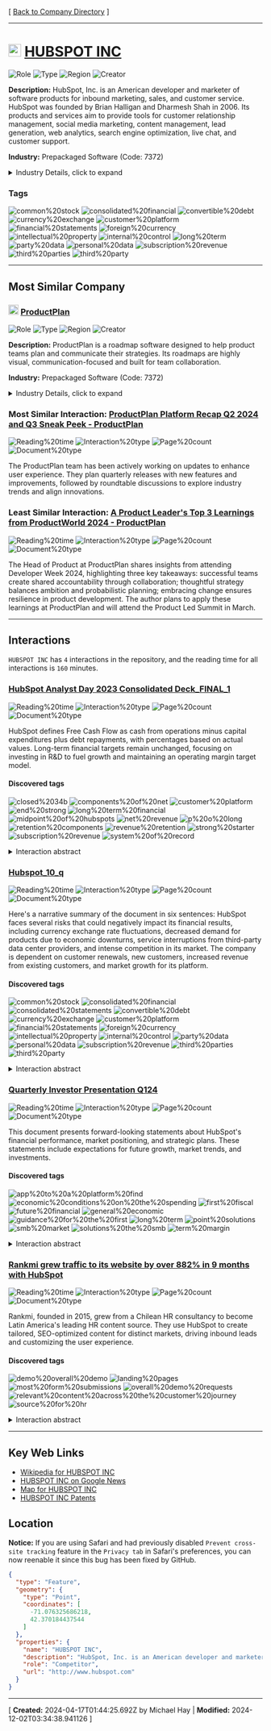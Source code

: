 [ [Back to Company Directory](./README.md) ]

---

# <img src="https://www.hubspot.com/favicon.ico" alt="HUBSPOT INC Logo" height="25px" title="HUBSPOT INC" />  [HUBSPOT INC](http://www.hubspot.com) 


![Role](https://img.shields.io/badge/Role-Competitor-blue?style=for-the-badge)&nbsp;![Type](https://img.shields.io/badge/Type-Public-blue?style=for-the-badge)&nbsp;![Region](https://img.shields.io/badge/Region-AMER-blue?style=for-the-badge)&nbsp;![Creator](https://img.shields.io/badge/Creator-Michael%20Hay-blue?style=for-the-badge)

**Description:** HubSpot, Inc. is an American developer and marketer of software products for inbound marketing, sales, and customer service. HubSpot was founded by Brian Halligan and Dharmesh Shah in 2006.  Its products and services aim to provide tools for customer relationship management, social media marketing, content management, lead generation, web analytics, search engine optimization, live chat, and customer support. 

**Industry:** Prepackaged Software (Code: 7372) 


<details>
<summary>Industry Details, click to expand</summary>

* **Major Group** &#8594; Business Services (Code: 73)
* **Industry Group** &#8594; Computer Programming, Data Processing, And Other Computer Related Services (Code: 737)
* **Industry** &#8594; Prepackaged Software (Code: 7372)

</details>

### Tags


![common%20stock](https://img.shields.io/badge/common%20stock-blue?style=for-the-badge)&nbsp;![consolidated%20financial](https://img.shields.io/badge/consolidated%20financial-blue?style=for-the-badge)&nbsp;![convertible%20debt](https://img.shields.io/badge/convertible%20debt-blue?style=for-the-badge)&nbsp;![currency%20exchange](https://img.shields.io/badge/currency%20exchange-blue?style=for-the-badge)&nbsp;![customer%20platform](https://img.shields.io/badge/customer%20platform-blue?style=for-the-badge)&nbsp;![financial%20statements](https://img.shields.io/badge/financial%20statements-blue?style=for-the-badge)&nbsp;![foreign%20currency](https://img.shields.io/badge/foreign%20currency-blue?style=for-the-badge)&nbsp;![intellectual%20property](https://img.shields.io/badge/intellectual%20property-blue?style=for-the-badge)&nbsp;![internal%20control](https://img.shields.io/badge/internal%20control-blue?style=for-the-badge)&nbsp;![long%20term](https://img.shields.io/badge/long%20term-blue?style=for-the-badge)&nbsp;![party%20data](https://img.shields.io/badge/party%20data-blue?style=for-the-badge)&nbsp;![personal%20data](https://img.shields.io/badge/personal%20data-blue?style=for-the-badge)&nbsp;![subscription%20revenue](https://img.shields.io/badge/subscription%20revenue-blue?style=for-the-badge)&nbsp;![third%20parties](https://img.shields.io/badge/third%20parties-blue?style=for-the-badge)&nbsp;![third%20party](https://img.shields.io/badge/third%20party-blue?style=for-the-badge)


---


## Most Similar Company


### <img src="https://www.productplan.com/uploads/LogoMark-FullColor-300x300.png" alt="ProductPlan Logo" height="20px" title="ProductPlan" />  [ProductPlan](./ProductPlan.md) 


![Role](https://img.shields.io/badge/Role-Competitor-blue?style=for-the-badge)&nbsp;![Type](https://img.shields.io/badge/Type-Private-blue?style=for-the-badge)&nbsp;![Region](https://img.shields.io/badge/Region-AMER-blue?style=for-the-badge)&nbsp;![Creator](https://img.shields.io/badge/Creator-Michael%20Hay-blue?style=for-the-badge)

**Description:** ProductPlan is a roadmap software designed to help product teams plan and communicate their strategies. Its roadmaps are highly visual, communication-focused and built for team collaboration. 

**Industry:** Prepackaged Software (Code: 7372) 


<details>
<summary>Industry Details, click to expand</summary>

* **Major Group** &#8594; Business Services (Code: 73)
* **Industry Group** &#8594; Computer Programming, Data Processing, And Other Computer Related Services (Code: 737)
* **Industry** &#8594; Prepackaged Software (Code: 7372)

</details>


### Most Similar Interaction:  [ProductPlan Platform Recap Q2 2024 and Q3 Sneak Peek - ProductPlan](/Interactions%2FProductPlan%20Platform%20Recap%20Q2%202024%20and%20Q3%20Sneak%20Peek%20-%20ProductPlan.pdf) 


![Reading%20time](https://img.shields.io/badge/Reading%20time-3%20minutes-blue?style=for-the-badge)&nbsp;![Interaction%20type](https://img.shields.io/badge/Interaction%20type-Blog%20Post-blue?style=for-the-badge)&nbsp;![Page%20count](https://img.shields.io/badge/Page%20count-4-blue?style=for-the-badge)&nbsp;![Document%20type](https://img.shields.io/badge/Document%20type-application%2Fpdf-blue?style=for-the-badge)

The ProductPlan team has been actively working on updates to enhance user experience. They plan quarterly releases with new features and improvements, followed by roundtable discussions to explore industry trends and align innovations.

### Least Similar Interaction:  [A Product Leader's Top 3 Learnings from ProductWorld 2024 - ProductPlan](/Interactions%2FA%20Product%20Leader's%20Top%203%20Learnings%20from%20ProductWorld%202024%20-%20ProductPlan.pdf) 


![Reading%20time](https://img.shields.io/badge/Reading%20time-4%20minutes-blue?style=for-the-badge)&nbsp;![Interaction%20type](https://img.shields.io/badge/Interaction%20type-Blog%20Post-blue?style=for-the-badge)&nbsp;![Page%20count](https://img.shields.io/badge/Page%20count-5-blue?style=for-the-badge)&nbsp;![Document%20type](https://img.shields.io/badge/Document%20type-application%2Fpdf-blue?style=for-the-badge)

The Head of Product at ProductPlan shares insights from attending Developer Week 2024, highlighting three key takeaways: successful teams create shared accountability through collaboration; thoughtful strategy balances ambition and probabilistic planning; embracing change ensures resilience in product development. The author plans to apply these learnings at ProductPlan and will attend the Product Led Summit in March.

---

## Interactions
`HUBSPOT INC` has `4` interactions in the repository, and the reading time for all interactions is `160` minutes.

###  [HubSpot Analyst Day 2023 Consolidated Deck_FINAL_1](/Interactions%2FHubSpot%20Analyst%20Day%202023%20Consolidated%20Deck_FINAL_1.pdf) 


![Reading%20time](https://img.shields.io/badge/Reading%20time-9%20minutes-blue?style=for-the-badge)&nbsp;![Interaction%20type](https://img.shields.io/badge/Interaction%20type-Report-blue?style=for-the-badge)&nbsp;![Page%20count](https://img.shields.io/badge/Page%20count-100-blue?style=for-the-badge)&nbsp;![Document%20type](https://img.shields.io/badge/Document%20type-application%2Fpdf-blue?style=for-the-badge)

HubSpot defines Free Cash Flow as cash from operations minus capital expenditures plus debt repayments, with percentages based on actual values. Long-term financial targets remain unchanged, focusing on investing in R&D to fuel growth and maintaining an operating margin target model.

#### Discovered tags


![closed%2034b](https://img.shields.io/badge/closed%2034b-blue?style=for-the-badge)&nbsp;![components%20of%20net](https://img.shields.io/badge/components%20of%20net-blue?style=for-the-badge)&nbsp;![customer%20platform](https://img.shields.io/badge/customer%20platform-blue?style=for-the-badge)&nbsp;![end%20strong](https://img.shields.io/badge/end%20strong-blue?style=for-the-badge)&nbsp;![long%20term%20financial](https://img.shields.io/badge/long%20term%20financial-blue?style=for-the-badge)&nbsp;![midpoint%20of%20hubspots](https://img.shields.io/badge/midpoint%20of%20hubspots-blue?style=for-the-badge)&nbsp;![net%20revenue](https://img.shields.io/badge/net%20revenue-blue?style=for-the-badge)&nbsp;![p%20o%20long](https://img.shields.io/badge/p%20o%20long-blue?style=for-the-badge)&nbsp;![retention%20components](https://img.shields.io/badge/retention%20components-blue?style=for-the-badge)&nbsp;![revenue%20retention](https://img.shields.io/badge/revenue%20retention-blue?style=for-the-badge)&nbsp;![strong%20starter](https://img.shields.io/badge/strong%20starter-blue?style=for-the-badge)&nbsp;![subscription%20revenue](https://img.shields.io/badge/subscription%20revenue-blue?style=for-the-badge)&nbsp;![system%20of%20record](https://img.shields.io/badge/system%20of%20record-blue?style=for-the-badge)



<details>
<summary>Interaction abstract</summary>

HubSpot defines Free Cash Flow as cash from operations minus capital expenditures plus debt repayments, with percentages based on actual values. Long-term financial targets remain unchanged, focusing on investing in R&D to fuel growth and maintaining an operating margin target model. As of September 6, 2023, these estimates are subject to change due to future events or opportunities. HubSpot also defines Average Subscription Revenue per Customer (ASRPC) as subscription revenue divided by average total customers during a particular period, excluding legacy products.
</details>



###  [Hubspot_10_q](/Interactions%2FHubspot_10_q.pdf) 


![Reading%20time](https://img.shields.io/badge/Reading%20time-145%20minutes-blue?style=for-the-badge)&nbsp;![Interaction%20type](https://img.shields.io/badge/Interaction%20type-Public%20Company%20Filing-blue?style=for-the-badge)&nbsp;![Page%20count](https://img.shields.io/badge/Page%20count-68-blue?style=for-the-badge)&nbsp;![Document%20type](https://img.shields.io/badge/Document%20type-application%2Fpdf-blue?style=for-the-badge)

Here's a narrative summary of the document in six sentences: HubSpot faces several risks that could negatively impact its financial results, including currency exchange rate fluctuations, decreased demand for products due to economic downturns, service interruptions from third-party data center providers, and intense competition in its market. The company is dependent on customer renewals, new customers, increased revenue from existing customers, and market growth for its platform.

#### Discovered tags


![common%20stock](https://img.shields.io/badge/common%20stock-blue?style=for-the-badge)&nbsp;![consolidated%20financial](https://img.shields.io/badge/consolidated%20financial-blue?style=for-the-badge)&nbsp;![consolidated%20statements](https://img.shields.io/badge/consolidated%20statements-blue?style=for-the-badge)&nbsp;![convertible%20debt](https://img.shields.io/badge/convertible%20debt-blue?style=for-the-badge)&nbsp;![currency%20exchange](https://img.shields.io/badge/currency%20exchange-blue?style=for-the-badge)&nbsp;![customer%20platform](https://img.shields.io/badge/customer%20platform-blue?style=for-the-badge)&nbsp;![financial%20statements](https://img.shields.io/badge/financial%20statements-blue?style=for-the-badge)&nbsp;![foreign%20currency](https://img.shields.io/badge/foreign%20currency-blue?style=for-the-badge)&nbsp;![intellectual%20property](https://img.shields.io/badge/intellectual%20property-blue?style=for-the-badge)&nbsp;![internal%20control](https://img.shields.io/badge/internal%20control-blue?style=for-the-badge)&nbsp;![party%20data](https://img.shields.io/badge/party%20data-blue?style=for-the-badge)&nbsp;![personal%20data](https://img.shields.io/badge/personal%20data-blue?style=for-the-badge)&nbsp;![subscription%20revenue](https://img.shields.io/badge/subscription%20revenue-blue?style=for-the-badge)&nbsp;![third%20parties](https://img.shields.io/badge/third%20parties-blue?style=for-the-badge)&nbsp;![third%20party](https://img.shields.io/badge/third%20party-blue?style=for-the-badge)



<details>
<summary>Interaction abstract</summary>

Here's a narrative summary of the document in six sentences: HubSpot faces several risks that could negatively impact its financial results, including currency exchange rate fluctuations, decreased demand for products due to economic downturns, service interruptions from third-party data center providers, and intense competition in its market. The company is dependent on customer renewals, new customers, increased revenue from existing customers, and market growth for its platform. It also faces significant competition from established and new companies offering similar software applications. HubSpot's quarterly operating results could be affected by changes in spending on marketing software by current or prospective customers, effective pricing of customer platform subscriptions, attracting new customers, and global awareness of HubSpot's thought leadership and brand. The company has a history of losses and may not achieve profitability in the future. Its cash flow from operations was $127.09 million for the three months ended March 31, 2024, primarily driven by net income and adjustments to reconcile net loss to net cash provided by operating activities. HubSpot's total assets were $3.19 billion as of March 31, 2024, with current assets of $1.98 billion and long-term investments of $311.53 million. Its total liabilities and stockholders' equity were $3.19 billion. For the three months ended March 31, 2024, HubSpot's revenue was $617.41 million, with a gross profit of $522.33 million and a loss from operations of $(23.23) million. Its net income for the period was $5.93 million.
</details>



###  [Quarterly Investor Presentation Q124](/Interactions%2FQuarterly%20Investor%20Presentation%20Q124.pdf) 


![Reading%20time](https://img.shields.io/badge/Reading%20time-3%20minutes-blue?style=for-the-badge)&nbsp;![Interaction%20type](https://img.shields.io/badge/Interaction%20type-Report-blue?style=for-the-badge)&nbsp;![Page%20count](https://img.shields.io/badge/Page%20count-19-blue?style=for-the-badge)&nbsp;![Document%20type](https://img.shields.io/badge/Document%20type-application%2Fpdf-blue?style=for-the-badge)

This document presents forward-looking statements about HubSpot's financial performance, market positioning, and strategic plans. These statements include expectations for future growth, market trends, and investments.

#### Discovered tags


![app%20to%20a%20platform%20find](https://img.shields.io/badge/app%20to%20a%20platform%20find-blue?style=for-the-badge)&nbsp;![economic%20conditions%20on%20the%20spending](https://img.shields.io/badge/economic%20conditions%20on%20the%20spending-blue?style=for-the-badge)&nbsp;![first%20fiscal](https://img.shields.io/badge/first%20fiscal-blue?style=for-the-badge)&nbsp;![future%20financial](https://img.shields.io/badge/future%20financial-blue?style=for-the-badge)&nbsp;![general%20economic](https://img.shields.io/badge/general%20economic-blue?style=for-the-badge)&nbsp;![guidance%20for%20the%20first](https://img.shields.io/badge/guidance%20for%20the%20first-blue?style=for-the-badge)&nbsp;![long%20term](https://img.shields.io/badge/long%20term-blue?style=for-the-badge)&nbsp;![point%20solutions](https://img.shields.io/badge/point%20solutions-blue?style=for-the-badge)&nbsp;![smb%20market](https://img.shields.io/badge/smb%20market-blue?style=for-the-badge)&nbsp;![solutions%20the%20smb](https://img.shields.io/badge/solutions%20the%20smb-blue?style=for-the-badge)&nbsp;![term%20margin](https://img.shields.io/badge/term%20margin-blue?style=for-the-badge)



<details>
<summary>Interaction abstract</summary>

This document presents forward-looking statements about HubSpot's financial performance, market positioning, and strategic plans. These statements include expectations for future growth, market trends, and investments. They are based on current information and assumptions but may not be achieved due to various risks such as historical losses, market conditions, competition, and geopolitical conflicts. HubSpot is a leading Customer Relationship Management platform aiming to help millions of organizations grow better by solving problems caused by disconnected point solutions and cobble enterprise solutions. The company's focus is on improving customer experience, being smarter with data, winning where it matters, and becoming the #1 Customer Platform for scaling companies while balancing growth and profitability.
</details>



###  [Rankmi grew traffic to its website by over 882% in 9 months with HubSpot](/Interactions%2FRankmi%20grew%20traffic%20to%20its%20website%20by%20over%20882%25%20in%209%20months%20with%20HubSpot.pdf) 


![Reading%20time](https://img.shields.io/badge/Reading%20time-3%20minutes-blue?style=for-the-badge)&nbsp;![Interaction%20type](https://img.shields.io/badge/Interaction%20type-Case%20Study-blue?style=for-the-badge)&nbsp;![Page%20count](https://img.shields.io/badge/Page%20count-13-blue?style=for-the-badge)&nbsp;![Document%20type](https://img.shields.io/badge/Document%20type-application%2Fpdf-blue?style=for-the-badge)

Rankmi, founded in 2015, grew from a Chilean HR consultancy to become Latin America's leading HR content source. They use HubSpot to create tailored, SEO-optimized content for distinct markets, driving inbound leads and customizing the user experience.

#### Discovered tags


![demo%20overall%20demo](https://img.shields.io/badge/demo%20overall%20demo-blue?style=for-the-badge)&nbsp;![landing%20pages](https://img.shields.io/badge/landing%20pages-blue?style=for-the-badge)&nbsp;![most%20form%20submissions](https://img.shields.io/badge/most%20form%20submissions-blue?style=for-the-badge)&nbsp;![overall%20demo%20requests](https://img.shields.io/badge/overall%20demo%20requests-blue?style=for-the-badge)&nbsp;![relevant%20content%20across%20the%20customer%20journey](https://img.shields.io/badge/relevant%20content%20across%20the%20customer%20journey-blue?style=for-the-badge)&nbsp;![source%20for%20hr](https://img.shields.io/badge/source%20for%20hr-blue?style=for-the-badge)



<details>
<summary>Interaction abstract</summary>

Rankmi, founded in 2015, grew from a Chilean HR consultancy to become Latin America's leading HR content source. They use HubSpot to create tailored, SEO-optimized content for distinct markets, driving inbound leads and customizing the user experience. Rankmi's marketing team has grown, using HubSpot tools to automate processes, test changes quickly, and track performance metrics. Since adopting HubSpot, Rankmi has significantly increased demo requests and improved lead management.
</details>



---


## Key Web Links

*  [Wikipedia for HUBSPOT INC](https://en.wikipedia.org/wiki/HubSpot) 
*  [HUBSPOT INC on Google News](https%3A%2F%2Fnews.google.com%2Fsearch%3Fq%3DHUBSPOT%2520INC) 
*  [Map for HUBSPOT INC](https%3A%2F%2Fwww.google.com%2Fmaps%2Fplace%2F2%2520Canal%2520Park%252C%2520Cambridge%252C%2520Massachusetts%252C%252002141) 
*  [HUBSPOT INC Patents](https%3A%2F%2Fpatents.google.com%2F%3Fassignee%3DHUBSPOT%2520INC) 


## Location
**Notice:** If you are using Safari and had previously disabled `Prevent cross-site tracking` feature in the `Privacy tab` in Safari's preferences, you can now reenable it since this bug has been fixed by GitHub.

```geojson
{
  "type": "Feature",
  "geometry": {
    "type": "Point",
    "coordinates": [
      -71.076325686218,
      42.370184437544
    ]
  },
  "properties": {
    "name": "HUBSPOT INC",
    "description": "HubSpot, Inc. is an American developer and marketer of software products for inbound marketing, sales, and customer service. HubSpot was founded by Brian Halligan and Dharmesh Shah in 2006.  Its products and services aim to provide tools for customer relationship management, social media marketing, content management, lead generation, web analytics, search engine optimization, live chat, and customer support.",
    "role": "Competitor",
    "url": "http://www.hubspot.com"
  }
}
```

---
[ **Created:** 2024-04-17T01:44:25.692Z by Michael Hay | **Modified:** 2024-12-02T03:34:38.941126 ]